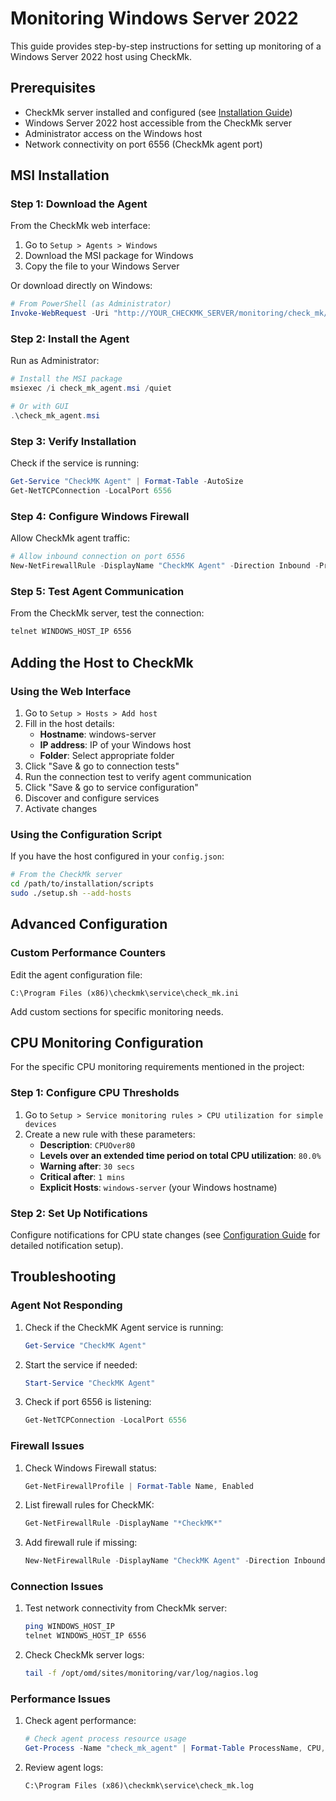 # Monitoring Windows Server 2022

This guide provides step-by-step instructions for setting up monitoring of a Windows Server 2022 host using CheckMk.

## Prerequisites

- CheckMk server installed and configured (see [Installation Guide](./02_InstallationGuide.md))
- Windows Server 2022 host accessible from the CheckMk server
- Administrator access on the Windows host
- Network connectivity on port 6556 (CheckMk agent port)

## MSI Installation

### Step 1: Download the Agent

From the CheckMk web interface:

1. Go to `Setup > Agents > Windows`
2. Download the MSI package for Windows
3. Copy the file to your Windows Server

Or download directly on Windows:

```powershell
# From PowerShell (as Administrator)
Invoke-WebRequest -Uri "http://YOUR_CHECKMK_SERVER/monitoring/check_mk/agents/windows/check_mk_agent.msi" -OutFile "check_mk_agent.msi"
```

### Step 2: Install the Agent

Run as Administrator:

```powershell
# Install the MSI package
msiexec /i check_mk_agent.msi /quiet

# Or with GUI
.\check_mk_agent.msi
```

### Step 3: Verify Installation

Check if the service is running:

```powershell
Get-Service "CheckMK Agent" | Format-Table -AutoSize
Get-NetTCPConnection -LocalPort 6556
```

### Step 4: Configure Windows Firewall

Allow CheckMk agent traffic:

```powershell
# Allow inbound connection on port 6556
New-NetFirewallRule -DisplayName "CheckMK Agent" -Direction Inbound -Protocol TCP -LocalPort 6556 -Action Allow
```

### Step 5: Test Agent Communication

From the CheckMk server, test the connection:

```bash
telnet WINDOWS_HOST_IP 6556
```

## Adding the Host to CheckMk

### Using the Web Interface

1. Go to `Setup > Hosts > Add host`
2. Fill in the host details:
   - **Hostname**: windows-server
   - **IP address**: IP of your Windows host
   - **Folder**: Select appropriate folder
3. Click "Save & go to connection tests"
4. Run the connection test to verify agent communication
5. Click "Save & go to service configuration"
6. Discover and configure services
7. Activate changes

### Using the Configuration Script

If you have the host configured in your `config.json`:

```bash
# From the CheckMk server
cd /path/to/installation/scripts
sudo ./setup.sh --add-hosts
```

## Advanced Configuration

### Custom Performance Counters

Edit the agent configuration file:

```
C:\Program Files (x86)\checkmk\service\check_mk.ini
```

Add custom sections for specific monitoring needs.

## CPU Monitoring Configuration

For the specific CPU monitoring requirements mentioned in the project:

### Step 1: Configure CPU Thresholds

1. Go to `Setup > Service monitoring rules > CPU utilization for simple devices`
2. Create a new rule with these parameters:
   - **Description**: `CPUOver80`
   - **Levels over an extended time period on total CPU utilization**: `80.0%`
   - **Warning after**: `30 secs`
   - **Critical after**: `1 mins`
   - **Explicit Hosts**: `windows-server` (your Windows hostname)

### Step 2: Set Up Notifications

Configure notifications for CPU state changes (see [Configuration Guide](./03_ConfigurationGuide.md) for detailed notification setup).

## Troubleshooting

### Agent Not Responding

1. Check if the CheckMK Agent service is running:

   ```powershell
   Get-Service "CheckMK Agent"
   ```

2. Start the service if needed:

   ```powershell
   Start-Service "CheckMK Agent"
   ```

3. Check if port 6556 is listening:
   ```powershell
   Get-NetTCPConnection -LocalPort 6556
   ```

### Firewall Issues

1. Check Windows Firewall status:

   ```powershell
   Get-NetFirewallProfile | Format-Table Name, Enabled
   ```

2. List firewall rules for CheckMK:

   ```powershell
   Get-NetFirewallRule -DisplayName "*CheckMK*"
   ```

3. Add firewall rule if missing:
   ```powershell
   New-NetFirewallRule -DisplayName "CheckMK Agent" -Direction Inbound -Protocol TCP -LocalPort 6556 -Action Allow
   ```

### Connection Issues

1. Test network connectivity from CheckMk server:

   ```bash
   ping WINDOWS_HOST_IP
   telnet WINDOWS_HOST_IP 6556
   ```

2. Check CheckMk server logs:
   ```bash
   tail -f /opt/omd/sites/monitoring/var/log/nagios.log
   ```

### Performance Issues

1. Check agent performance:

   ```powershell
   # Check agent process resource usage
   Get-Process -Name "check_mk_agent" | Format-Table ProcessName, CPU, WorkingSet
   ```

2. Review agent logs:
   ```
   C:\Program Files (x86)\checkmk\service\check_mk.log
   ```
